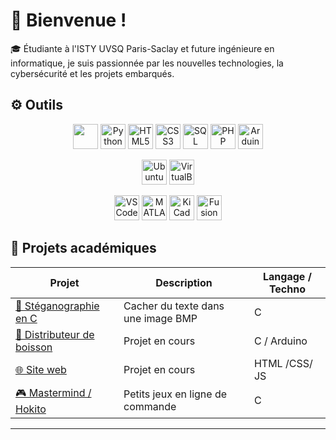 # 👋 Bienvenue ! 

🎓 Étudiante à l'ISTY UVSQ Paris-Saclay et future ingénieure en informatique, je suis passionnée par les nouvelles technologies, la cybersécurité et les projets embarqués.




## ⚙️ Outils

<p align="center">
  <img src="https://upload.wikimedia.org/wikipedia/commons/3/35/The_C_Programming_Language_logo.svg" width="40">
  <img src="https://cdn.simpleicons.org/python/3776AB" alt="Python" title="Python" height="40"/>
  <img src="https://cdn.simpleicons.org/html5/E34F26" alt="HTML5" title="HTML5" height="40"/>
  <img src="https://cdn.simpleicons.org/css3/1572B6" alt="CSS3" title="CCS3" height="40"/>
  <img src="https://cdn.simpleicons.org/mysql/4479A1" alt="SQL" title="SQL" height="40"/>
  <img src="https://cdn.simpleicons.org/php/777BB4" alt="PHP" title="PHP" height="40"/>
  <img src="https://cdn.simpleicons.org/arduino/00979D" alt="Arduino" title="Arduino" height="40"/>
</p>

<p align="center">
  <img src="https://img.icons8.com/?size=100&id=63208&format=png&color=000000" alt="Ubuntu" title="Ubuntu" height="40"/>
  <img src="https://cdn.simpleicons.org/virtualbox/183A61" alt="VirtualBox" title="VirtualBox" height="40"/>
</p>

<p align="center">
  <img src="https://img.icons8.com/?size=100&id=0OQR1FYCuA9f&format=png&color=000000" alt="VSCode" title="Visual studio Code" height="40"/>
  <img src="https://img.icons8.com/?size=100&id=r5Y16PcDkoWI&format=png&color=000000" alt="MATLAB" title="MATLAB" height="40"/>
  <img src="https://cdn.simpleicons.org/kicad/314CB6" alt="KiCad" title="KiCad" height="40"/>
  <img src="https://cdn.simpleicons.org/autodesk/F29305" alt="Fusion 360" title= "Autodesk Fusion 360" height="40"/>
</p>






## 🚀 Projets académiques

| Projet | Description | Langage / Techno |
|--------|-------------|------------------|
| [🔐 Stéganographie en C](https://github.com/kethya1/stegano-c) | Cacher du texte dans une image BMP | C |
| [🧃 Distributeur de boisson](//) | Projet en cours | C / Arduino |
| [🌐 Site web ](//) | Projet en cours | HTML /CSS/ JS |
| [🎮 Mastermind / Hokito](https://github.com/kethya1/masternumber) | Petits jeux en ligne de commande | C |







---


